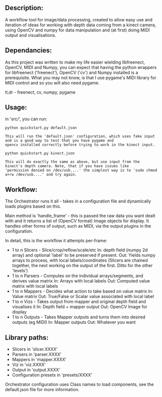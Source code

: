 Description:
------------

A workflow tool for image/data processing, created to allow easy use and iteration of ideas for working
with depth data coming from a kinect camera, using OpenCV and numpy for data manipulation and (at first)
doing MIDI output and visualisations.

Dependancies:
-------------

As this project was written to make my life easier wielding libfreenect, OpenCV, MIDI and Numpy, you can 
expect that having the python wrappers for libfreenect ('freenect'), OpenCV ('cv') and Numpy installed is a 
prerequisite. What you may not know, is that I use pygame's MIDI library for MIDI control and so you will also need
pygame.

tl;dr - freenect, cv, numpy, pygame

Usage:
------

in 'src/', you can run:

    python quickstart.py default.json
    
    This will run the 'default.json' configuration, which uses fake input and is a good way to test that you have pygame and 
    opencv installed correctly before trying to work in the kinect input.

    python quickstart.py kinect.json
    
    This will do exactly the same as above, but use input from the kinect's depth camera. Note, that if you have issues like
    'permission denied on /dev/usb....' the simplest way is to 'sudo chmod a+rw /dev/usb....' and try again.
    
Workflow:
---------

The Orchestrator runs it all - takes in a configuration file and dynamically loads plugins based on this.

Main method is 'handle_frame' - this is passed the raw data you want dealt with and it returns a list of
(OpenCV format) Image objects for display. It handles other forms of output, such as MIDI, via the output plugins
in the configuration.

In detail, this is the workflow it attempts per-frame:

 - 1 to n Slicers - Slice/crop/reflow/scale/etc
    In: depth field (numpy 2d array) and optional 'label' to be preserved if present.
    Out: Yields numpy arrays to process, with local labels/coordinates
    (Slicers are chained together, the next working on the output of the first. Ditto for the other 'levels')
 - 1 to n Parsers - Computes on the individual arrays/segments, and derives value matrix
    In: Arrays with local labels
    Out: Computed value matrix with local labels
 - 1 to n Mappers - Decides what action to take based on value matrix
    In: Value matrix
    Out: True/False or Scalar value associated with local label
 - 1 to n Vizs - Takes output from mapper and original depth field and visualises it
    In: Depth field + mapper output
    Out: OpenCV Image for display
 - 1 to n Outputs - Takes Mapper outputs and turns them into desired outputs (eg MIDI)
    In: Mapper outputs
    Out: Whatever you want

Library paths:
--------------

 - Slicers in 'slicer.XXXX'
 - Parsers in 'parser.XXXX'
 - Mappers in 'mapper.XXXX'
 - Viz in 'viz.XXXX'
 - Output in 'output.XXXX'
 - Configuration presets in 'presets/XXXX'
    
Orchestrator configuration uses Class names to load components, see the default.json file for more information.


